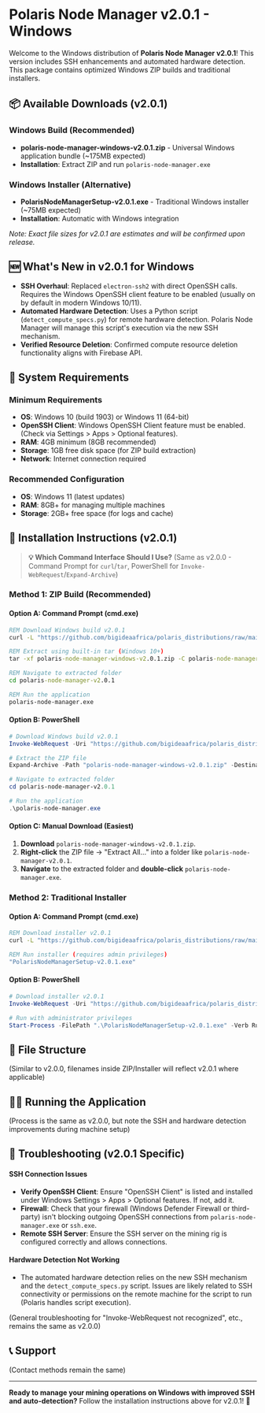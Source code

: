 # Polaris Node Manager v2.0.1 - Windows

Welcome to the Windows distribution of **Polaris Node Manager v2.0.1**! This version includes SSH enhancements and automated hardware detection. This package contains optimized Windows ZIP builds and traditional installers.

## 📦 Available Downloads (v2.0.1)

### Windows Build (Recommended)
- **polaris-node-manager-windows-v2.0.1.zip** - Universal Windows application bundle (~175MB expected)
- **Installation**: Extract ZIP and run `polaris-node-manager.exe`

### Windows Installer (Alternative)
- **PolarisNodeManagerSetup-v2.0.1.exe** - Traditional Windows installer (~75MB expected)
- **Installation**: Automatic with Windows integration

*Note: Exact file sizes for v2.0.1 are estimates and will be confirmed upon release.*

## 🆕 What's New in v2.0.1 for Windows
- **SSH Overhaul**: Replaced `electron-ssh2` with direct OpenSSH calls. Requires the Windows OpenSSH client feature to be enabled (usually on by default in modern Windows 10/11).
- **Automated Hardware Detection**: Uses a Python script (`detect_compute_specs.py`) for remote hardware detection. Polaris Node Manager will manage this script's execution via the new SSH mechanism.
- **Verified Resource Deletion**: Confirmed compute resource deletion functionality aligns with Firebase API.

## 🔧 System Requirements

### Minimum Requirements
- **OS**: Windows 10 (build 1903) or Windows 11 (64-bit)
- **OpenSSH Client**: Windows OpenSSH Client feature must be enabled. (Check via Settings > Apps > Optional features).
- **RAM**: 4GB minimum (8GB recommended)
- **Storage**: 1GB free disk space (for ZIP build extraction)
- **Network**: Internet connection required

### Recommended Configuration
- **OS**: Windows 11 (latest updates)
- **RAM**: 8GB+ for managing multiple machines
- **Storage**: 2GB+ free space (for logs and cache)

## 🚀 Installation Instructions (v2.0.1)

> **💡 Which Command Interface Should I Use?**
> (Same as v2.0.0 - Command Prompt for `curl`/`tar`, PowerShell for `Invoke-WebRequest`/`Expand-Archive`)

### Method 1: ZIP Build (Recommended)

#### Option A: Command Prompt (cmd.exe)
```cmd
REM Download Windows build v2.0.1
curl -L "https://github.com/bigideaafrica/polaris_distributions/raw/main/v2.0.1/windows/polaris-node-manager-windows-v2.0.1.zip" -o "polaris-node-manager-windows-v2.0.1.zip"

REM Extract using built-in tar (Windows 10+)
tar -xf polaris-node-manager-windows-v2.0.1.zip -C polaris-node-manager-v2.0.1

REM Navigate to extracted folder
cd polaris-node-manager-v2.0.1

REM Run the application
polaris-node-manager.exe
```

#### Option B: PowerShell
```powershell
# Download Windows build v2.0.1
Invoke-WebRequest -Uri "https://github.com/bigideaafrica/polaris_distributions/raw/main/v2.0.1/windows/polaris-node-manager-windows-v2.0.1.zip" -OutFile "polaris-node-manager-windows-v2.0.1.zip"

# Extract the ZIP file
Expand-Archive -Path "polaris-node-manager-windows-v2.0.1.zip" -DestinationPath ".\polaris-node-manager-v2.0.1"

# Navigate to extracted folder
cd polaris-node-manager-v2.0.1

# Run the application
.\polaris-node-manager.exe
```

#### Option C: Manual Download (Easiest)
1. **Download** `polaris-node-manager-windows-v2.0.1.zip`.
2. **Right-click** the ZIP file → "Extract All..." into a folder like `polaris-node-manager-v2.0.1`.
3. **Navigate** to the extracted folder and **double-click** `polaris-node-manager.exe`.

### Method 2: Traditional Installer

#### Option A: Command Prompt (cmd.exe)
```cmd
REM Download installer v2.0.1
curl -L "https://github.com/bigideaafrica/polaris_distributions/raw/main/v2.0.1/windows/PolarisNodeManagerSetup-v2.0.1.exe" -o "PolarisNodeManagerSetup-v2.0.1.exe"

REM Run installer (requires admin privileges)
"PolarisNodeManagerSetup-v2.0.1.exe"
```

#### Option B: PowerShell
```powershell
# Download installer v2.0.1
Invoke-WebRequest -Uri "https://github.com/bigideaafrica/polaris_distributions/raw/main/v2.0.1/windows/PolarisNodeManagerSetup-v2.0.1.exe" -OutFile "PolarisNodeManagerSetup-v2.0.1.exe"

# Run with administrator privileges
Start-Process -FilePath ".\PolarisNodeManagerSetup-v2.0.1.exe" -Verb RunAs
```

## 📂 File Structure
(Similar to v2.0.0, filenames inside ZIP/Installer will reflect v2.0.1 where applicable)

## 🏃‍♂️ Running the Application
(Process is the same as v2.0.0, but note the SSH and hardware detection improvements during machine setup)

## 🚨 Troubleshooting (v2.0.1 Specific)

#### SSH Connection Issues
- **Verify OpenSSH Client**: Ensure "OpenSSH Client" is listed and installed under Windows Settings > Apps > Optional features. If not, add it.
- **Firewall**: Check that your firewall (Windows Defender Firewall or third-party) isn't blocking outgoing OpenSSH connections from `polaris-node-manager.exe` or `ssh.exe`.
- **Remote SSH Server**: Ensure the SSH server on the mining rig is configured correctly and allows connections.

#### Hardware Detection Not Working
- The automated hardware detection relies on the new SSH mechanism and the `detect_compute_specs.py` script. Issues are likely related to SSH connectivity or permissions on the remote machine for the script to run (Polaris handles script execution).

(General troubleshooting for "Invoke-WebRequest not recognized", etc., remains the same as v2.0.0)

## 📞 Support
(Contact methods remain the same)

---

**Ready to manage your mining operations on Windows with improved SSH and auto-detection?** Follow the installation instructions above for v2.0.1! 🚀 